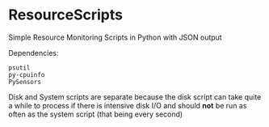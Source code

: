 # ResourceScripts
Simple Resource Monitoring Scripts in Python with JSON output

Dependencies:
```
psutil
py-cpuinfo
PySensors
```

Disk and System scripts are separate because the disk script can take quite a while to process if there is intensive disk I/O and should **not** be run as often as the system script (that being every second)
